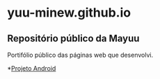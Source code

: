 # yuu-minew.github.io
## Repositório público da Mayuu
Portifólio público das páginas web que desenvolvi.

*[Projeto Android](https://yuu-minew.github.io/projeto-android/)